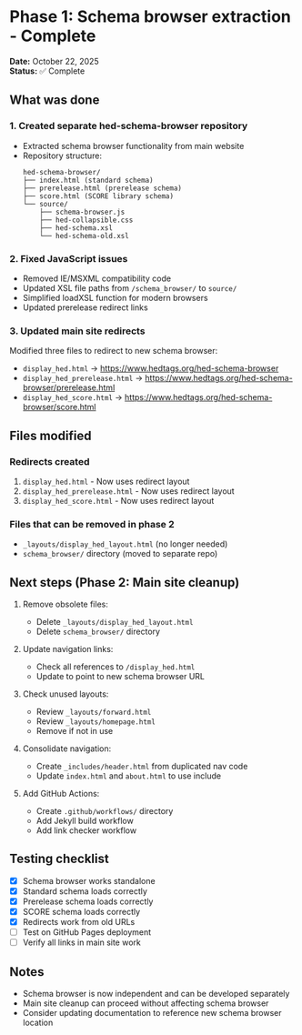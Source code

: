 # Phase 1: Schema browser extraction - Complete

**Date:** October 22, 2025  
**Status:** ✅ Complete

## What was done

### 1. Created separate hed-schema-browser repository
- Extracted schema browser functionality from main website
- Repository structure:
  ```
  hed-schema-browser/
  ├── index.html (standard schema)
  ├── prerelease.html (prerelease schema)
  ├── score.html (SCORE library schema)
  └── source/
      ├── schema-browser.js
      ├── hed-collapsible.css
      ├── hed-schema.xsl
      └── hed-schema-old.xsl
  ```

### 2. Fixed JavaScript issues
- Removed IE/MSXML compatibility code
- Updated XSL file paths from `/schema_browser/` to `source/`
- Simplified loadXSL function for modern browsers
- Updated prerelease redirect links

### 3. Updated main site redirects
Modified three files to redirect to new schema browser:
- `display_hed.html` → https://www.hedtags.org/hed-schema-browser
- `display_hed_prerelease.html` → https://www.hedtags.org/hed-schema-browser/prerelease.html
- `display_hed_score.html` → https://www.hedtags.org/hed-schema-browser/score.html

## Files modified

### Redirects created
1. `display_hed.html` - Now uses redirect layout
2. `display_hed_prerelease.html` - Now uses redirect layout  
3. `display_hed_score.html` - Now uses redirect layout

### Files that can be removed in phase 2
- `_layouts/display_hed_layout.html` (no longer needed)
- `schema_browser/` directory (moved to separate repo)

## Next steps (Phase 2: Main site cleanup)

1. Remove obsolete files:
   - Delete `_layouts/display_hed_layout.html`
   - Delete `schema_browser/` directory
   
2. Update navigation links:
   - Check all references to `/display_hed.html`
   - Update to point to new schema browser URL

3. Check unused layouts:
   - Review `_layouts/forward.html`
   - Review `_layouts/homepage.html`
   - Remove if not in use

4. Consolidate navigation:
   - Create `_includes/header.html` from duplicated nav code
   - Update `index.html` and `about.html` to use include

5. Add GitHub Actions:
   - Create `.github/workflows/` directory
   - Add Jekyll build workflow
   - Add link checker workflow

## Testing checklist

- [x] Schema browser works standalone
- [x] Standard schema loads correctly
- [x] Prerelease schema loads correctly
- [x] SCORE schema loads correctly
- [x] Redirects work from old URLs
- [ ] Test on GitHub Pages deployment
- [ ] Verify all links in main site work

## Notes

- Schema browser is now independent and can be developed separately
- Main site cleanup can proceed without affecting schema browser
- Consider updating documentation to reference new schema browser location

